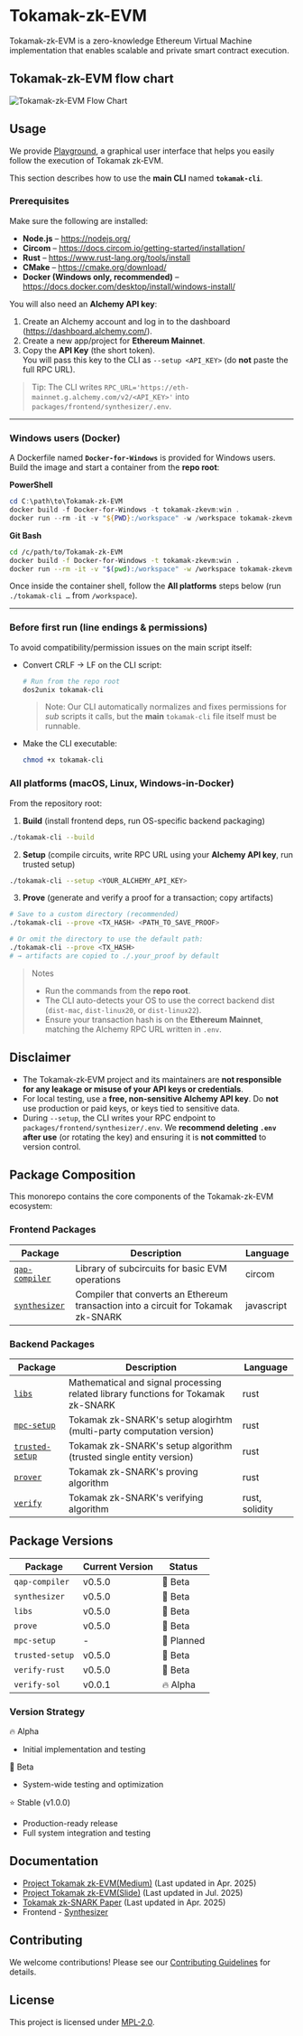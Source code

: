# Tokamak-zk-EVM

Tokamak-zk-EVM is a zero-knowledge Ethereum Virtual Machine implementation that enables scalable and private smart contract execution.

## Tokamak-zk-EVM flow chart

![Tokamak-zk-EVM Flow Chart](.github/assets/flowchart.png)

## Usage

We provide [Playground](https://github.com/tokamak-network/Tokamak-zk-EVM-playgrounds), a graphical user interface that helps you easily follow the execution of Tokamak zk‑EVM.

This section describes how to use the **main CLI** named **`tokamak-cli`**.

### Prerequisites

Make sure the following are installed:

- **Node.js** – https://nodejs.org/
- **Circom** – https://docs.circom.io/getting-started/installation/
- **Rust** – https://www.rust-lang.org/tools/install
- **CMake** – https://cmake.org/download/
- **Docker (Windows only, recommended)** – https://docs.docker.com/desktop/install/windows-install/

You will also need an **Alchemy API key**:

1. Create an Alchemy account and log in to the dashboard (https://dashboard.alchemy.com/).
2. Create a new app/project for **Ethereum Mainnet**.
3. Copy the **API Key** (the short token).  
   You will pass this key to the CLI as `--setup <API_KEY>` (do **not** paste the full RPC URL).

> Tip: The CLI writes `RPC_URL='https://eth-mainnet.g.alchemy.com/v2/<API_KEY>'` into `packages/frontend/synthesizer/.env`.

---

### Windows users (Docker)

A Dockerfile named **`Docker-for-Windows`** is provided for Windows users. Build the image and start a container from the **repo root**:

**PowerShell**
```powershell
cd C:\path\to\Tokamak-zk-EVM
docker build -f Docker-for-Windows -t tokamak-zkevm:win .
docker run --rm -it -v "${PWD}:/workspace" -w /workspace tokamak-zkevm:win bash
```

**Git Bash**
```bash
cd /c/path/to/Tokamak-zk-EVM
docker build -f Docker-for-Windows -t tokamak-zkevm:win .
docker run --rm -it -v "$(pwd):/workspace" -w /workspace tokamak-zkevm:win bash
```

Once inside the container shell, follow the **All platforms** steps below (run `./tokamak-cli …` from `/workspace`).

---

### Before first run (line endings & permissions)

To avoid compatibility/permission issues on the main script itself:

- Convert CRLF → LF on the CLI script:
  ```bash
  # Run from the repo root
  dos2unix tokamak-cli
  ```
  > Note: Our CLI automatically normalizes and fixes permissions for *sub* scripts it calls,
  > but the **main** `tokamak-cli` file itself must be runnable.

- Make the CLI executable:
  ```bash
  chmod +x tokamak-cli
  ```


### All platforms (macOS, Linux, Windows-in-Docker)

From the repository root:

1) **Build** (install frontend deps, run OS-specific backend packaging)
```bash
./tokamak-cli --build
```

2) **Setup** (compile circuits, write RPC URL using your **Alchemy API key**, run trusted setup)
```bash
./tokamak-cli --setup <YOUR_ALCHEMY_API_KEY>
```

3) **Prove** (generate and verify a proof for a transaction; copy artifacts)
```bash
# Save to a custom directory (recommended)
./tokamak-cli --prove <TX_HASH> <PATH_TO_SAVE_PROOF>

# Or omit the directory to use the default path:
./tokamak-cli --prove <TX_HASH>
# → artifacts are copied to ./.your_proof by default
```

> Notes
> - Run the commands from the **repo root**.
> - The CLI auto-detects your OS to use the correct backend dist (`dist-mac`, `dist-linux20`, or `dist-linux22`).
> - Ensure your transaction hash is on the **Ethereum Mainnet**, matching the Alchemy RPC URL written in `.env`.

## Disclaimer

- The Tokamak‑zk‑EVM project and its maintainers are **not responsible for any leakage or misuse of your API keys or credentials**.
- For local testing, use a **free, non‑sensitive Alchemy API key**. Do **not** use production or paid keys, or keys tied to sensitive data.
- During `--setup`, the CLI writes your RPC endpoint to `packages/frontend/synthesizer/.env`. We **recommend deleting `.env` after use** (or rotating the key) and ensuring it is **not committed** to version control.

## Package Composition

This monorepo contains the core components of the Tokamak-zk-EVM ecosystem:

### Frontend Packages

| Package                                            | Description                                                                        | Language   |
| -------------------------------------------------- | ---------------------------------------------------------------------------------- | ---------- |
| [`qap-compiler`](./packages/frontend/qap-compiler) | Library of subcircuits for basic EVM operations                                    | circom     |
| [`synthesizer`](./packages/frontend/synthesizer)   | Compiler that converts an Ethereum transaction into a circuit for Tokamak zk-SNARK | javascript |

### Backend Packages

| Package                                                   | Description                                                                       | Language       |
| --------------------------------------------------------- | --------------------------------------------------------------------------------- | -------------- |
| [`libs`](./packages/backend/libs)                         | Mathematical and signal processing related library functions for Tokamak zk-SNARK | rust           |
| [`mpc-setup`](./packages/backend/setup/mpc-setup)         | Tokamak zk-SNARK's setup alogirhtm (multi-party computation version)              | rust           |
| [`trusted-setup`](./packages/backend/setup/trusted-setup) | Tokamak zk-SNARK's setup algorithm (trusted single entity version)                | rust           |
| [`prover`](./packages/backend/prove)                      | Tokamak zk-SNARK's proving algorithm                                              | rust           |
| [`verify`](./packages/backend/verify)                     | Tokamak zk-SNARK's verifying algorithm                                            | rust, solidity |

## Package Versions

| Package         | Current Version | Status     |
| --------------- | --------------- | ---------- |
| `qap-compiler`  | v0.5.0          | 🧪 Beta    |
| `synthesizer`   | v0.5.0          | 🧪 Beta    |
| `libs`          | v0.5.0          | 🧪 Beta    |
| `prove`         | v0.5.0          | 🧪 Beta    |
| `mpc-setup`     | -               | 🚧 Planned |
| `trusted-setup` | v0.5.0          | 🧪 Beta    |
| `verify-rust`   | v0.5.0          | 🧪 Beta    |
| `verify-sol`    | v0.0.1          | 🔥 Alpha   |

### Version Strategy

🔥 Alpha

- Initial implementation and testing

🧪 Beta

- System-wide testing and optimization

⭐️ Stable (v1.0.0)

- Production-ready release
- Full system integration and testing

## Documentation

- [Project Tokamak zk-EVM(Medium)](https://medium.com/tokamak-network/project-tokamak-zk-evm-67483656fd21) (Last updated in Apr. 2025)
- [Project Tokamak zk-EVM(Slide)](https://docs.google.com/presentation/d/1D49fRElwkZYbEvQXB_rp5DEy22HFsabnXyeMQdNgjRw/edit?usp=sharing) (Last updated in Jul. 2025)
- [Tokamak zk-SNARK Paper](https://eprint.iacr.org/2024/507) (Last updated in Apr. 2025)
- Frontend - [Synthesizer](https://tokamak-network-zk-evm.gitbook.io/tokamak-network-zk-evm)
<!-- - [API Reference](./docs/api) -->

## Contributing

We welcome contributions! Please see our [Contributing Guidelines](./CONTRIBUTING.md) for details.

## License

This project is licensed under [MPL-2.0](./LICENSE).
